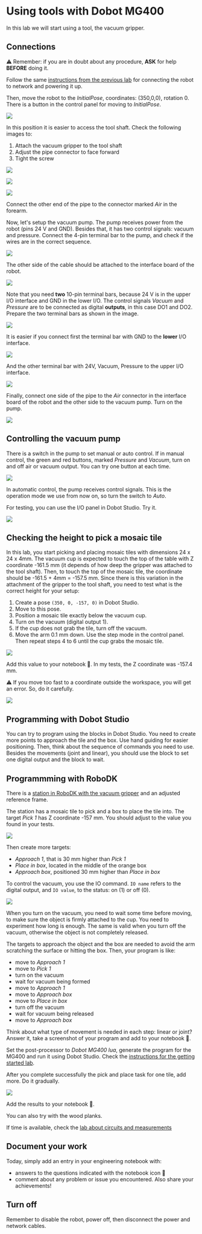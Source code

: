 # Using tools with Dobot MG400

In this lab we will start using a tool, the vacuum gripper.

## Connections

:warning: Remember: if you are in doubt about any procedure, **ASK** for help **BEFORE** doing it.

Follow the same [instructions from the previous lab](https://github.com/fspacheco/robot-program/blob/main/DobotStudio/lab-getting-started-mg400.md) for connecting the robot to network and powering it up.

Then, move the robot to the _InitialPose_, coordinates: (350,0,0), rotation 0. There is a button in the control panel for moving to _InitialPose_.

![](img/dobot-mg400-tools/button-move-initial-pose.svg)

In this position it is easier to access the tool shaft. Check the following images to:

1. Attach the vacuum gripper to the tool shaft
2. Adjust the pipe connector to face forward
3. Tight the screw

![](img/dobot-mg400-tools/attach-vacuum-gripper-to-tool-shaft.jpg)

![](img/dobot-mg400-tools/adjust-position-pipe.jpg)

![](img/dobot-mg400-tools/tight-screw.jpg)

Connect the other end of the pipe to the connector marked _Air_ in the forearm.

Now, let's setup the vacuum pump. The pump receives power from the robot (pins 24 V and GND). Besides that, it has two control signals: vacuum and pressure. Connect the 4-pin terminal bar to the pump, and check if the wires are in the correct sequence.

![](img/dobot-mg400-tools/vacuum-pump-cable-connection.jpg)

The other side of the cable should be attached to the interface board of the robot.

![](img/dobot-mg400-tools/interface-board.svg)

Note that you need **two** 10-pin terminal bars, because 24 V is in the upper I/O interface and GND in the lower I/O. The control signals _Vacuum_ and _Pressure_ are to be connected as digital **outputs**, in this case DO1 and DO2. Prepare the two terminal bars as shown in the image.

![](img/dobot-mg400-tools/electrical-connections-robot-to-vacuum-pump.jpg)

It is easier if you connect first the terminal bar with GND to the **lower** I/O interface.

![](img/dobot-mg400-tools/connector2-gnd.jpg)

And the other terminal bar with 24V, Vacuum, Pressure to the upper I/O interface.

![](img/dobot-mg400-tools/connector1-power-vacuum-pressure.jpg)

Finally, connect one side of the pipe to the _Air_ connector in the interface board of the robot and the other side to the vacuum pump. Turn on the pump.

![](img/dobot-mg400-tools/view-vacuum-pump-ready.jpg)

## Controlling the vacuum pump

There is a switch in the pump to set manual or auto control. If in manual control, the green and red buttons, marked _Pressure_ and _Vacuum_, turn on and off air or vacuum output. You can try one button at each time.

![](img/dobot-mg400-tools/vacuum-pump-frontal.jpg)

In automatic control, the pump receives control signals. This is the operation mode we use from now on, so turn the switch to _Auto_.

For testing, you can use the I/O panel in Dobot Studio. Try it.

![](img/dobot-mg400-tools/IO-panel.svg)

## Checking the height to pick a mosaic tile

In this lab, you start picking and placing mosaic tiles with dimensions 24 x 24 x 4mm. The vacuum cup is expected to touch the top of the table with Z coordinate -161.5 mm (it depends of how deep the gripper was attached to the tool shaft). Then, to touch the top of the mosaic tile, the coordinate should be -161.5 + 4mm = -157.5 mm. Since there is this variation in the attachment of the gripper to the tool shaft, you need to test what is the correct height for your setup:

1. Create a pose ```(350, 0, -157, 0)``` in Dobot Studio.
2. Move to this pose.
3. Position a mosaic tile exactly below the vacuum cup.
4. Turn on the vacuum (digital output 1).
5. If the cup does not grab the tile, turn off the vacuum.
6. Move the arm 0.1 mm down. Use the step mode in the control panel. Then repeat steps 4 to 6 until the cup grabs the mosaic tile.

![](img/dobot-mg400-tools/step-mode.svg)

Add this value to your notebook :notebook:. In my tests, the Z coordinate was -157.4 mm.

:warning: If you move too fast to a coordinate outside the workspace, you will get an error. So, do it carefully.

![](img/dobot-mg400-tools/error-movement-out-workspace.jpg)

## Programming with Dobot Studio

You can try to program using the blocks in Dobot Studio. You need to create more points to approach the tile and the box. Use hand guiding for easier positioning. Then, think about the sequence of commands you need to use. Besides the movements (joint and linear), you should use the block to set one digital output and the block to wait. 

## Programmming with RoboDK

There is a [station in RoboDK with the vacuum gripper](https://github.com/fspacheco/robot-program/blob/main/RoboDK/box/suction-cup/HAMK_Vacuum_gripper_MG400.rdk) and an adjusted reference frame.

The station has a mosaic tile to pick and a box to place the tile into. The target _Pick 1_ has Z coordinate -157 mm. You should adjust to the value you found in your tests.

![](img/dobot-mg400-tools/pick-coordinates-robodk.png)

Then create more targets:
- _Approach 1_, that is 30 mm higher than _Pick 1_
- _Place in box_, located in the middle of the orange box
- _Approach box_, positioned 30 mm higher than _Place in box_

To control the vacuum, you use the IO command. ```IO name``` refers to the digital output, and ```IO value```, to the status: on (1) or off (0).

![](img/dobot-mg400-tools/IO-command-robodk.png)

When you turn on the vacuum, you need to wait some time before moving, to make sure the object is firmly attached to the cup. You need to experiment how long is enough. The same is valid when you turn off the vacuum, otherwise the object is not completely released.

The targets to approach the object and the box are needed to avoid the arm scratching the surface or hitting the box. Then, your program is like:

- move to _Approach 1_
- move to _Pick 1_
- turn on the vacuum
- wait for vacuum being formed
- move to _Approach 1_
- move to _Approach box_
- move to _Place in box_
- turn off the vacuum
- wait for vacuum being released
- move to _Approach box_

Think about what type of movement is needed in each step: linear or joint?
Answer it, take a screenshot of your program and add to your notebook :notebook:.

Set the post-processor to _Dobot MG400 lua_, generate the program for the MG400 and run it using Dobot Studio. Check the [instructions for the getting started lab](https://github.com/fspacheco/robot-program/blob/main/DobotStudio/lab-getting-started-mg400.md#robodk-and-mg400).

After you complete successfully the pick and place task for one tile, add more. Do it gradually.

![](img/dobot-mg400-tools/mosaic-tiles-and-box.jpg)

Add the results to your notebook :notebook:.

You can also try with the wood planks.

If time is available, check the [lab about circuits and measurements](https://github.com/fspacheco/robot-program/blob/main/DobotStudio/lab-electrical-measurements.md)

## Document your work

Today, simply add an entry in your engineering notebook with:
- answers to the questions indicated with the notebook icon :notebook:
- comment about any problem or issue you encountered. Also share your achievements!

## Turn off

Remember to disable the robot, power off, then disconnect the power and network cables.